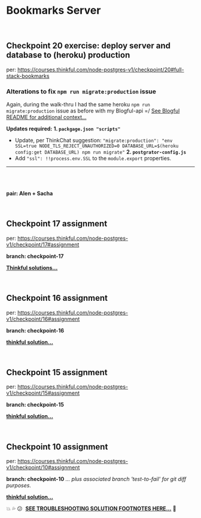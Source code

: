 # Bookmarks Server

<br />

## Checkpoint 20 exercise: deploy server and database to (heroku) production

per: https://courses.thinkful.com/node-postgres-v1/checkpoint/20#full-stack-bookmarks

### Alterations to fix `npm run migrate:production` issue

Again, during the walk-thru I had the same heroku `npm run migrate:production` issue as before with my Blogful-api =/ [See Blogful README for additional context...](https://github.com/artificialarea/blogful-api/blob/master/README.md)

**Updates required:**
**1. `packgage.json "scripts"`**
* Update, per ThinkChat suggestion:
`"migrate:production": "env SSL=true NODE_TLS_REJECT_UNAUTHORIZED=0 DATABASE_URL=$(heroku config:get DATABASE_URL) npm run migrate"`
**2. `postgrator-config.js`**
* Add `"ssl": !!process.env.SSL` to the `module.export` properties.

<hr />

<br />
<br />

**pair: Alen + Sacha**

<br />

## Checkpoint 17 assignment

per: https://courses.thinkful.com/node-postgres-v1/checkpoint/17#assignment

**branch: checkpoint-17**

**[Thinkful solutions...](https://courses.thinkful.com/node-postgres-v1/checkpoint/17#solution)**


<br />


## Checkpoint 16 assignment

per: https://courses.thinkful.com/node-postgres-v1/checkpoint/16#assignment

**branch: checkpoint-16**

**[thinkful solution...](https://github.com/Thinkful-Ed/bookmarks-server/tree/post-delete-postgres-example-solution)**

<br />


## Checkpoint 15 assignment

per: https://courses.thinkful.com/node-postgres-v1/checkpoint/15#assignment

**branch: checkpoint-15**

**[thinkful solution...](https://github.com/Thinkful-Ed/bookmarks-server/tree/db-with-express-example-solution)**

<br />

## Checkpoint 10 assignment
per: https://courses.thinkful.com/node-postgres-v1/checkpoint/10#assignment

**branch: checkpoint-10** 
_... plus associated branch 'test-to-fail' for git diff purposes._

**[thinkful solution...](https://github.com/Thinkful-Ed/bookmarks-server/tree/trello-assignment-example-solution)**

:boom:&nbsp;:sweat_drops:&nbsp;:confused:&nbsp; **[SEE TROUBLESHOOTING SOLUTION FOOTNOTES HERE...](https://github.com/artificialarea/bookmarks-server/blob/checkpoint-10/test/app.spec.js)** :shit:
